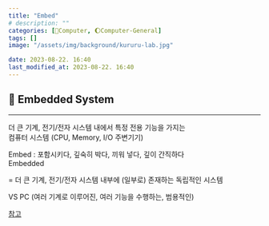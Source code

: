 ```yaml
---
title: "Embed"
# description: ""
categories: [💫Computer, 🌔Computer-General]
tags: []
image: "/assets/img/background/kururu-lab.jpg"

date: 2023-08-22. 16:40
last_modified_at: 2023-08-22. 16:40
---
```


## 💫 Embedded System

---

더 큰 기계, 전기/전자 시스템 내에서 특정 전용 기능을 가지는  
컴퓨터 시스템 (CPU, Memory, I/O 주변기기)  

Embed : 포함시키다, 깊숙히 박다, 끼워 넣다, 깊이 간직하다  
Embedded  

= 더 큰 기계, 전기/전자 시스템 내부에 (일부로) 존재하는 독립적인 시스템  

VS PC (여러 기계로 이루어진, 여러 기능을 수행하는, 범용적인)  

[참고](https://en.wikipedia.org/wiki/Embedded_system)  
